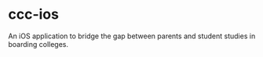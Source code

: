 # ccc-ios
An iOS application to bridge the gap between parents and student studies in boarding colleges.
